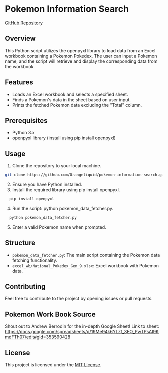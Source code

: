 # Pokemon Information Search

[GitHub Repository](https://github.com/Orangeliquid/pokemon-information-search)


## Overview
This Python script utilizes the openpyxl library to load data from an Excel workbook containing a Pokemon Pokedex. The user can input a Pokemon name, and the script will retrieve and display the corresponding data from the workbook.

## Features
- Loads an Excel workbook and selects a specified sheet.
- Finds a Pokemon's data in the sheet based on user input.
- Prints the fetched Pokemon data excluding the "Total" column.

## Prerequisites
- Python 3.x
- openpyxl library (install using pip install openpyxl)

## Usage
1. Clone the repository to your local machine.
  ```bash
  git clone https://github.com/Orangeliquid/pokemon-information-search.git
  ```
2. Ensure you have Python installed.
3. Install the required library using pip install openpyxl.
  ```bash
    pip install openpyxl
  ```
4. Run the script: python pokemon_data_fetcher.py.
  ```bash
    python pokemon_data_fetcher.py
  ```
5. Enter a valid Pokemon name when prompted.

## Structure
- `pokemon_data_fetcher.py`: The main script containing the Pokemon data fetching functionality.
- `excel_wb/National_Pokedex_Gen_9.xlsx`: Excel workbook with Pokemon data.

## Contributing
Feel free to contribute to the project by opening issues or pull requests.

## Pokemon Work Book Source
Shout out to Andrew Berrodin for the in-depth Google Sheet!
Link to sheet: https://docs.google.com/spreadsheets/d/19Me94k6YLz1_3EO_PwTPsAI9KmdFTh07/edit#gid=353590428

## License
This project is licensed under the [MIT License](LICENSE.txt).
